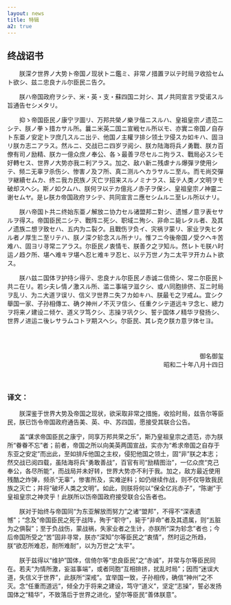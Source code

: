 ```yaml
---
layout: news
title: 特辑
a2: true
---
```

<style>
	p
	{
		text-indent: 2em;
	}
</style>

<h2>终战诏书</h2>

<p>
	朕深ク世界ノ大势ト帝国ノ现状トニ鑑ミ、非常ノ措置ヲ以テ时局ヲ收拾セムト欲シ、兹ニ忠良ナル尔臣民ニ告ク。
</p>

<p>
	朕ハ帝国政府ヲシテ、米・英・支・蘇四国ニ対シ、其ノ共同宣言ヲ受诺スル旨通告セシメタリ。
</p>

<p>
	抑ゝ帝国臣民ノ康宁ヲ圖リ、万邦共榮ノ樂ヲ偕ニスルハ、皇祖皇宗ノ遗范ニシテ、朕ノ拳ゝ措カサル所。曩ニ米英二国ニ宣戦セル所以モ、亦實ニ帝国ノ自存ト东亜ノ安定トヲ庶几スルニ出テ、他国ノ主權ヲ排シ领土ヲ侵スカ如キハ、固ヨリ朕カ志ニアラス。然ルニ、交战已ニ四岁ヲ阅シ、朕カ陆海将兵ノ勇戰、朕カ百僚有司ノ励精、朕カ一億众庶ノ奉公、各ゝ最善ヲ尽セルニ拘ラス、戰局必スシモ好轉セス、世界ノ大势亦我ニ利アラス。加之、敌ハ新ニ残虐ナル爆彈ヲ使用シテ、频ニ无辜ヲ杀伤シ、惨害ノ及フ所、真ニ测ルヘカラサルニ至ル。而モ尚交彈ヲ継續セムカ、终ニ我カ民族ノ灭亡ヲ招来スルノミナラス、延テ人类ノ文明ヲモ破却スヘシ。斯ノ如クムハ、朕何ヲ以テカ億兆ノ赤子ヲ保シ、皇祖皇宗ノ神靈ニ谢セムヤ。是レ朕カ帝国政府ヲシテ、共同宣言ニ應セシムルニ至レル所以ナリ。
</p>

<p>
	朕ハ帝国ト共ニ终始东亜ノ解放ニ协力セル诸盟邦ニ對シ、遗憾ノ意ヲ表セサルヲ得ス。帝国臣民ニシテ、戰阵ニ死シ、职域ニ殉シ、非命ニ毙レタル者、及其ノ遗族ニ想ヲ致セハ、五内为ニ裂ク。且戰伤ヲ负イ、灾祸ヲ蒙リ、家业ヲ失ヒタル者ノ厚生ニ至リテハ、朕ノ深ク轸念スル所ナリ。惟フニ今後帝国ノ受クヘキ苦难ハ、固ヨリ寻常ニアラス。尔臣民ノ衷情モ、朕善ク之ヲ知ル。然レトモ朕ハ时运ノ趋ク所、堪ヘ难キヲ堪ヘ忍ヒ难キヲ忍ヒ、以テ万世ノ为ニ太平ヲ开カムト欲ス。
</p>

<p>
	朕ハ兹ニ国体ヲ护持シ得テ、忠良ナル尔臣民ノ赤诚ニ信倚シ、常ニ尔臣民ト共ニ在リ。若シ夫レ情ノ激スル所、滥ニ事端ヲ滋クシ、或ハ同胞排侪、互ニ时局ヲ乱リ、为ニ大道ヲ误リ、信义ヲ世界ニ失フカ如キハ、朕最モ之ヲ戒ム。宜シク舉国一家、子孙相傳エ、确ク神州ノ不灭ヲ信シ、任重クシテ道远キヲ念ヒ、總力ヲ将来ノ建设ニ倾ケ、道义ヲ笃クシ、志操ヲ巩クシ、誓テ国体ノ精华ヲ發扬シ、世界ノ进运ニ後レサラムコトヲ期スヘシ。尔臣民、其レ克ク朕カ意ヲ体セヨ。
</p>

<br/>
<br/>

<p style="text-indent: 0em;text-align:right;">
	御名御玺
	<br/>
	昭和二十年八月十四日
</p>

<br/>

### 译文：

<p>
	朕深鉴于世界大势及帝国之现状，欲采取非常之措施，收拾时局，兹告尔等臣民，朕已饬令帝国政府通告美、英、中、苏四国，愿接受其联合公告。
</p>

<p>
	盖“谋求帝国臣民之康宁，同享万邦共荣之乐”，斯乃皇祖皇宗之遗范，亦为朕所“眷眷不忘”者；前者，帝国之所以向美英两国宣战，实亦为“希求帝国之自存于东亚之安定”而出此，至如排斥他国之主权，侵犯他国之领土，固“非”朕之本志；然交战已阅四载，虽陆海将兵“勇敢善战”，百官有司“励精图治”，一亿众庶“克己奉公，各尽所能”，而战局并未好转，世界大势亦不利于我。加之，敌方最近使用残酷之炸弹，频杀“无辜”，惨害所及，实难逆料；如仍继续作战，则不仅导致我民族之灭亡；并将“破坏人类之文明”。如此，则朕将何以“保全亿兆赤子”，“陈谢”于皇祖皇宗之神灵乎！此朕所以饬帝国政府接受联合公告者也。
</p>

<p>
	朕对于始终与帝国同“为东亚解放而努力”之诸“盟邦”，不得不“深表遗憾”；“念及”帝国臣民之死于战阵，殉于“职守”，毙于“非命”者及其遗属，则“五脏为之俱裂”；至于负战伤，蒙战祸，失家业者之生计，亦朕所“深为轸念”者也；今后帝国所受之“苦”固非寻常，朕亦“深知”尔等臣民之“衷情”，然时运之所趋，朕“欲忍所难忍，耐所难耐”，以为万世之“太平”。
</p>

<p>
	朕于兹得以“维护”国体，信倚尔等“忠良臣民”之“赤诚”，并常与尔等臣民同在。若夫“为情所激，妄滋事端”，或者同胞“互相排挤，扰乱时局”；因而“迷误大道，失信义于世界”，此朕所“深戒”。宜举国一致，子孙相传，确信“神州”之不灭。念“任重而道远”，倾全力于将来之建设，笃守“道义”，坚定“志操”，誓必发扬国体之“精华”，不致落后于世界之进化，望尔等臣民“善体朕意”。
</p>
